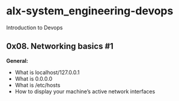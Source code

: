# alx-system_engineering-devops
Introduction to Devops
## 0x08. Networking basics #1

**General:**
- What is localhost/127.0.0.1
- What is 0.0.0.0
- What is /etc/hosts
- How to display your machine’s active network interfaces

